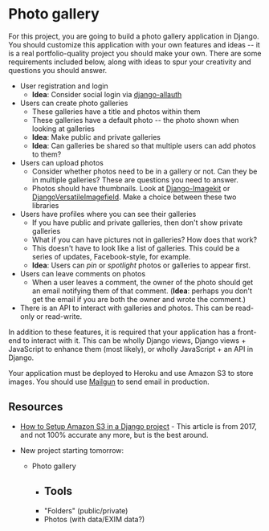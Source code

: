 # Photo gallery

For this project, you are going to build a photo gallery application in Django. You should customize this application with your own features and ideas -- it is a real portfolio-quality project you should make your own. There are some requirements included below, along with ideas to spur your creativity and questions you should answer.

- User registration and login
    - **Idea**: Consider social login via [django-allauth](https://www.intenct.nl/projects/django-allauth/)
- Users can create photo galleries
    - These galleries have a title and photos within them
    - These galleries have a default photo -- the photo shown when looking at galleries
    - **Idea**: Make public and private galleries
    - **Idea**: Can galleries be shared so that multiple users can add photos to them?
- Users can upload photos
    - Consider whether photos need to be in a gallery or not. Can they be in multiple galleries? These are questions you need to answer.
    - Photos should have thumbnails. Look at [Django-Imagekit](https://github.com/matthewwithanm/django-imagekit) or [DjangoVersatileImagefield](https://github.com/respondcreate/django-versatileimagefield). Make a choice between these two libraries
- Users have profiles where you can see their galleries
    - If you have public and private galleries, then don't show private galleries
    - What if you can have pictures not in galleries? How does that work?
    - This doesn't have to look like a list of galleries. This could be a series of updates, Facebook-style, for example.
    - **Idea**: Users can _pin_ or _spotlight_ photos or galleries to appear first.
- Users can leave comments on photos
	- When a user leaves a comment, the owner of the photo should get an email notifying them of that comment. (**Idea**: perhaps you don't get the email if you are both the owner and wrote the comment.)
- There is an API to interact with galleries and photos. This can be read-only or read-write.

In addition to these features, it is required that your application has a front-end to interact with it. This can be wholly Django views, Django views + JavaScript to enhance them (most likely), or wholly JavaScript + an API in Django.

Your application must be deployed to Heroku and use Amazon S3 to store images. You should use [Mailgun](https://elements.heroku.com/addons/mailgun) to send email in production.

## Resources

- [How to Setup Amazon S3 in a Django project](https://simpleisbetterthancomplex.com/tutorial/2017/08/01/how-to-setup-amazon-s3-in-a-django-project.html) - This article is from 2017, and not 100% accurate any more, but is the best around.

- New project starting tomorrow:
    - Photo gallery
        - Tools
            - 
        - "Folders" (public/private)
        - Photos (with data/EXIM data?)
